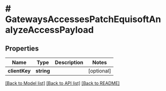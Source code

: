 # # GatewaysAccessesPatchEquisoftAnalyzeAccessPayload

## Properties

Name | Type | Description | Notes
------------ | ------------- | ------------- | -------------
**clientKey** | **string** |  | [optional] 

[[Back to Model list]](../../README.md#documentation-for-models) [[Back to API list]](../../README.md#documentation-for-api-endpoints) [[Back to README]](../../README.md)


